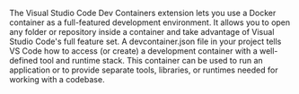 The Visual Studio Code Dev Containers extension lets you use a Docker container as a full-featured development environment. 
It allows you to open any folder or repository inside a container and take advantage of Visual Studio Code's full feature set. 
A devcontainer.json file in your project tells VS Code how to access (or create) a development container with a well-defined tool and runtime stack. 
This container can be used to run an application or to provide separate tools, libraries, or runtimes needed for working with a codebase.

